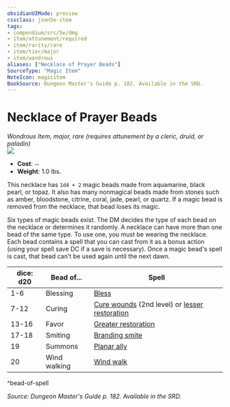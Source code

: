 ```yaml
---
obsidianUIMode: preview
cssclass: json5e-item
tags:
- compendium/src/5e/dmg
- item/attunement/required
- item/rarity/rare
- item/tier/major
- item/wondrous
aliases: ["Necklace of Prayer Beads"]
SourceType: "Magic Item"
NoteIcon: magicitem
BookSource: Dungeon Master's Guide p. 182. Available in the SRD.
---
```

# Necklace of Prayer Beads
*Wondrous Item, major, rare (requires attunement by a cleric, druid, or paladin)*  
![](/2-Mechanics/CLI/items/img/necklace-of-prayer-beads.webp#right)  

- **Cost**: ⏤
- **Weight**: 1.0 lbs.

This necklace has `1d4 + 2` magic beads made from aquamarine, black pearl, or topaz. It also has many nonmagical beads made from stones such as amber, bloodstone, citrine, coral, jade, pearl, or quartz. If a magic bead is removed from the necklace, that bead loses its magic.

Six types of magic beads exist. The DM decides the type of each bead on the necklace or determines it randomly. A necklace can have more than one bead of the same type. To use one, you must be wearing the necklace. Each bead contains a spell that you can cast from it as a bonus action (using your spell save DC if a save is necessary). Once a magic bead's spell is cast, that bead can't be used again until the next dawn.

| dice: d20 | Bead of... | Spell |
|-----------|------------|-------|
| 1-6 | Blessing | [Bless](/2-Mechanics/CLI/spells/bless.md) |
| 7-12 | Curing | [Cure wounds](/2-Mechanics/CLI/spells/cure-wounds.md) (2nd level) or [lesser restoration](/2-Mechanics/CLI/spells/lesser-restoration.md) |
| 13-16 | Favor | [Greater restoration](/2-Mechanics/CLI/spells/greater-restoration.md) |
| 17-18 | Smiting | [Branding smite](/2-Mechanics/CLI/spells/branding-smite.md) |
| 19 | Summons | [Planar ally](/2-Mechanics/CLI/spells/planar-ally.md) |
| 20 | Wind walking | [Wind walk](/2-Mechanics/CLI/spells/wind-walk.md) |
^bead-of-spell

*Source: Dungeon Master's Guide p. 182. Available in the SRD.*